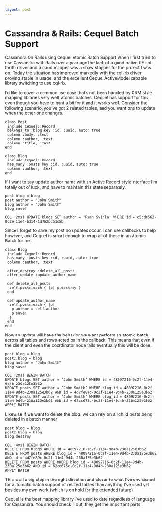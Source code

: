 ```yaml
---
layout: post
---
```

<h1>Cassandra &#038; Rails: Cequel Batch Support</h1>
Cassandra On Rails using Cequel Atomic Batch Support When I first tried to use Cassandra with Rails over a year ago the lack of a good native (IE not thrift) driver and a good mapper was a show stopper for the project I was on. Today the situation has improved markedly with the cql-rb driver proving stable in usage, and the excellent Cequel ActiveModel capable library switching to use cql-rb.

I’d like to cover a common use case that’s not been handled by ORM style mapping libraries very well, atomic batches. Cequel has support for this even though you have to hunt a bit for it and it works well. Consider the following scenario, you’ve got 2 related tables, and you want one to update when the other one changes.

    class Post 
     include Cequel::Record
     belongs_to :blog key :id, :uuid, auto: true
     column :body, :text
     column :author, :text
     column :title, :text 
    end
    
    class Blog 
     include Cequel::Record
     has_many :posts key :id, :uuid, auto: true
     column :author, :text 
    end
    

If I want to say update author name with an Active Record style interface I’m totally out of luck, and have to maintain this state separately.

    post.blog = blog
    post.author = "John Smith"
    blog.author = "John Smith"
    blog.save!
    
    CQL (2ms) UPDATE blogs SET author = 'Ryan Svihla' WHERE id = c5cdd562-0c2e-11e4-bd14-1d762bc51d5b
    

Since I forgot to save my post no updates occur. I can use callbacks to help however, and Cequel is smart enough to wrap all of these in an Atomic Batch for me.

    class Blog 
     include Cequel::Record
     has_many :posts key :id, :uuid, auto: true
     column :author, :text 
    
     after_destroy :delete_all_posts
     after_update :update_author_name
    
     def delete_all_posts
      self.posts.each { |p| p.destroy }
     end
    
     def update_author_name
      self.posts.each { |p| 
       p.author = self.author
       p.save!
      } 
     end 
    end
    

Now an update will have the behavior we want perform an atomic batch across all tables and rows acted on in the callback. This means that even if the client and even the coordinator node fails eventually this will be done.

    post.blog = blog
    post2.blog = blog
    blog.author = "John Smith"
    blog.save!
    
    CQL (2ms) BEGIN BATCH
    UPDATE blogs SET author = ‘John Smith’ WHERE id = 48097216-0c2f-11e4-9d4b-230a125e3b62
    UPDATE posts SET author = ‘John Smith’ WHERE blog_id = 48097216-0c2f-11e4-9d4b-230a125e3b62 AND id = 4d7fe89c-0c2f-11e4-9d4b-230a125e3b62
    UPDATE posts SET author = ‘John Smith’ WHERE blog_id = 48097216-0c2f-11e4-9d4b-230a125e3b62 AND id = 62cc675c-0c2f-11e4-9d4b-230a125e3b62
    APPLY BATCH
    

Likewise if we want to delete the blog, we can rely on all child posts being deleted in a batch manner

    post.blog = blog
    post2.blog = blog
    blog.destroy
    
    CQL (4ms) BEGIN BATCH
    DELETE FROM blogs WHERE id = 48097216-0c2f-11e4-9d4b-230a125e3b62
    DELETE FROM posts WHERE blog_id = 48097216-0c2f-11e4-9d4b-230a125e3b62 AND id = 4d7fe89c-0c2f-11e4-9d4b-230a125e3b62
    DELETE FROM posts WHERE WHERE blog_id = 48097216-0c2f-11e4-9d4b-230a125e3b62 AND id = 62cc675c-0c2f-11e4-9d4b-230a125e3b62
    APPLY BATCH
    

This is all a big step in the right direction and closer to what I’ve envisioned for automatic batch support of related tables than anything I’ve used yet besides my own work (which is on hold for the extended future).

Cequel is the best mapping library I’ve used to date regardless of language for Cassandra. You should check it out, they get the important parts.
